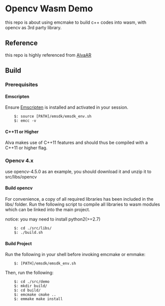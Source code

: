 # Opencv Wasm Demo

this repo is about using emcmake to build c++ codes into wasm, with opencv as 3rd party library.

## Reference

this repo is highly referenced from [AlvaAR](https://github.com/alanross/AlvaAR)

## Build

### Prerequisites

#### Emscripten
Ensure [Emscripten](https://emscripten.org/docs/getting_started/Tutorial.html) is installed and activated in your session.

```
    $: source [PATH]/emsdk/emsdk_env.sh
    $: emcc -v
```

#### C++11 or Higher
Alva makes use of C++11 features and should thus be compiled with a C++11 or higher flag.

### Opencv 4.x

use opencv-4.5.0 as an example, you should download it and unzip it to src/libs/opencv

#### Build opencv
For convenience, a copy of all required libraries has been included in the libs/ folder. Run the following script to compile all libraries to wasm modules which can be linked into the main project.

notice: you may need to install python2(>=2.7)

```
    $: cd ./src/libs/
    $: ./build.sh
```

#### Build Project

Run the following in your shell before invoking emcmake or emmake:

```
    $: [PATH]/emsdk/emsdk_env.sh
```

Then, run the following:

```
    $: cd ./src/demo
    $: mkdir build/
    $: cd build/
    $: emcmake cmake ..
    $: emmake make install
```
